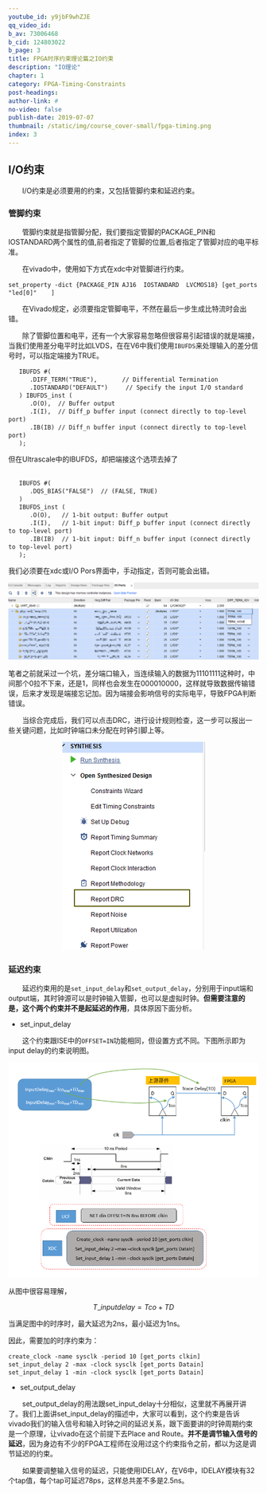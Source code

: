 ```yaml
---
youtube_id: y9jbF9whZJE
qq_video_id: 
b_av: 73006468
b_cid: 124803022
b_page: 3
title: FPGA时序约束理论篇之IO约束
description: "IO理论"
chapter: 1
category: FPGA-Timing-Constraints
post-headings:
author-link: #
no-video: false
publish-date: 2019-07-07
thumbnail: /static/img/course_cover-small/fpga-timing.png
index: 3
---
```




## I/O约束

&emsp;&emsp;I/O约束是必须要用的约束，又包括管脚约束和延迟约束。

### 管脚约束

&emsp;&emsp;管脚约束就是指管脚分配，我们要指定管脚的PACKAGE_PIN和IOSTANDARD两个属性的值,前者指定了管脚的位置,后者指定了管脚对应的电平标准。

&emsp;&emsp;在vivado中，使用如下方式在xdc中对管脚进行约束。
```
set_property -dict {PACKAGE_PIN AJ16  IOSTANDARD  LVCMOS18} [get_ports "led[0]"    ]
```
&emsp;&emsp;在Vivado规定，必须要指定管脚电平，不然在最后一步生成比特流时会出错。

&emsp;&emsp;除了管脚位置和电平，还有一个大家容易忽略但很容易引起错误的就是端接，当我们使用差分电平时比如LVDS，在在V6中我们使用`IBUFDS`来处理输入的差分信号时，可以指定端接为TRUE。
```
   IBUFDS #(
      .DIFF_TERM("TRUE"),       // Differential Termination
      .IOSTANDARD("DEFAULT")     // Specify the input I/O standard
   ) IBUFDS_inst (
      .O(O),  // Buffer output
      .I(I),  // Diff_p buffer input (connect directly to top-level port)
      .IB(IB) // Diff_n buffer input (connect directly to top-level port)
   );
```

但在Ultrascale中的IBUFDS，却把端接这个选项去掉了
```

   IBUFDS #(
      .DQS_BIAS("FALSE")  // (FALSE, TRUE)
   )
   IBUFDS_inst (
      .O(O),   // 1-bit output: Buffer output
      .I(I),   // 1-bit input: Diff_p buffer input (connect directly to top-level port)
      .IB(IB)  // 1-bit input: Diff_n buffer input (connect directly to top-level port)
   );
```
我们必须要在xdc或I/O Pors界面中，手动指定，否则可能会出错。

<center>

![image](https://raw.githubusercontent.com/Bounce00/pic/master/fpga/timing_toturial6.png)

</center>

笔者之前就采过一个坑，差分端口输入，当连续输入的数据为11101111这种时，中间那个0拉不下来，还是1，同样也会发生在000010000，这样就导致数据传输错误，后来才发现是端接忘记加。因为端接会影响信号的实际电平，导致FPGA判断错误。

&emsp;&emsp;当综合完成后，我们可以点击DRC，进行设计规则检查，这一步可以报出一些关键问题，比如时钟端口未分配在时钟引脚上等。

<center>

![image](https://raw.githubusercontent.com/Bounce00/pic/master/fpga/timing_toturial7.png)

</center>




### 延迟约束

&emsp;&emsp;延迟约束用的是`set_input_delay`和`set_output_delay`，分别用于input端和output端，其时钟源可以是时钟输入管脚，也可以是虚拟时钟。**但需要注意的是，这个两个约束并不是起延迟的作用**，具体原因下面分析。

 - set_input_delay
 
&emsp;&emsp;这个约束跟ISE中的`OFFSET=IN`功能相同，但设置方式不同。下图所示即为input delay的约束说明图。

<center>

![image](https://raw.githubusercontent.com/Bounce00/pic/master/fpga/timing_toturial8.png)

</center>

从图中很容易理解，
```math
T\_inputdelay = Tco + TD
```

当满足图中的时序时，最大延迟为2ns，最小延迟为1ns。

因此，需要加的时序约束为：
```
create_clock -name sysclk -period 10 [get_ports clkin]
set_input_delay 2 -max -clock sysclk [get_ports Datain]
set_input_delay 1 -min -clock sysclk [get_ports Datain]
```



 - set_output_delay

&emsp;&emsp;set_output_delay的用法跟set_input_delay十分相似，这里就不再展开讲了。我们上面讲set_input_delay的描述中，大家可以看到，这个约束是告诉vivado我们的输入信号和输入时钟之间的延迟关系，跟下面要讲的时钟周期约束是一个原理，让vivado在这个前提下去Place and Route。**并不是调节输入信号的延迟**，因为身边有不少的FPGA工程师在没用过这个约束指令之前，都以为这是调节延迟的约束。

&emsp;&emsp;如果要调整输入信号的延迟，只能使用IDELAY，在V6中，IDELAY模块有32个tap值，每个tap可延迟78ps，这样总共差不多是2.5ns。

